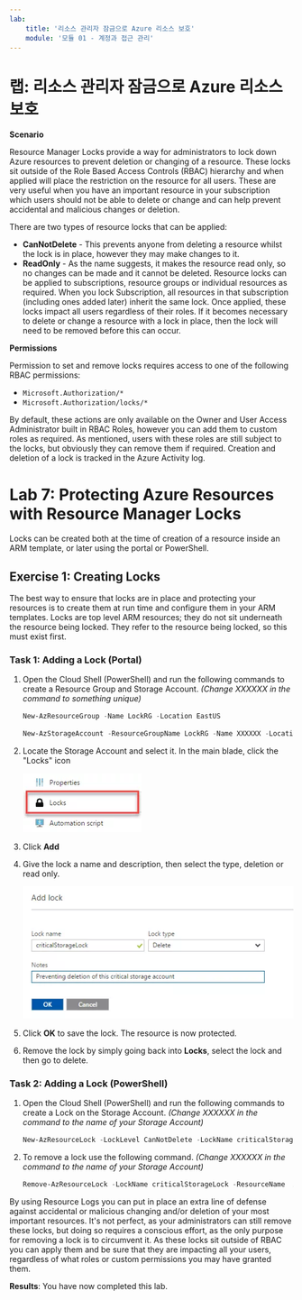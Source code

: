 ```yaml
---
lab:
    title: '리소스 관리자 잠금으로 Azure 리소스 보호'
    module: '모듈 01 - 계정과 접근 관리'
---
```


# 랩: 리소스 관리자 잠금으로 Azure 리소스 보호

**Scenario**

Resource Manager Locks provide a way for administrators to lock down Azure resources to prevent deletion or changing of a resource. These locks sit outside of the Role Based Access Controls (RBAC) hierarchy and when applied will place the restriction on the resource for all users. These are very useful when you have an important resource in your subscription which users should not be able to delete or change and can help prevent accidental and malicious changes or deletion.

There are two types of resource locks that can be applied:

 - **CanNotDelete** - This prevents anyone from deleting a resource whilst the lock is in place, however they may make changes to it.
 - **ReadOnly** - As the name suggests, it makes the resource read only, so no changes can be made and it cannot be deleted.
Resource locks can be applied to subscriptions, resource groups or individual resources as required. When you lock Subscription, all resources in that subscription (including ones added later) inherit the same lock. Once applied, these locks impact all users regardless of their roles. If it becomes necessary to delete or change a resource with a lock in place, then the lock will need to be removed before this can occur.

**Permissions**

Permission to set and remove locks requires access to one of the following RBAC permissions:

- `Microsoft.Authorization/*`
- `Microsoft.Authorization/locks/*`

By default, these actions are only available on the Owner and User Access Administrator built in RBAC Roles, however you can add them to custom roles as required. As mentioned, users with these roles are still subject to the locks, but obviously they can remove them if required. Creation and deletion of a lock is tracked in the Azure Activity log.




# Lab 7: Protecting Azure Resources with Resource Manager Locks


Locks can be created both at the time of creation of a resource inside an ARM template, or later using the portal or PowerShell.


## Exercise 1: Creating Locks


The best way to ensure that locks are in place and protecting your resources is to create them at run time and configure them in your ARM templates. Locks are top level ARM resources; they do not sit underneath the resource being locked. They refer to the resource being locked, so this must exist first. 


### Task 1: Adding a Lock (Portal)

1.  Open the Cloud Shell (PowerShell) and run the following commands to create a Resource Group and Storage Account.  _(Change XXXXXX in the command to something unique)_

     ```powershell
    New-AzResourceGroup -Name LockRG -Location EastUS
     ```
    
     ```powershell
    New-AzStorageAccount -ResourceGroupName LockRG -Name XXXXXX -Location  EastUS -SkuName Standard_LRS -Kind StorageV2 
     ```

1.  Locate the Storage Account and select it. In the main blade, click the "Locks" icon

     ![Screenshot](../Media/Module-1/1adf9f0b-8325-40ce-a763-94008b9c63ae.png)


1.  Click **Add**

1.  Give the lock a name and description, then select the type, deletion or read only.

     ![Screenshot](../Media/Module-1/511e54e3-c876-454e-9a3d-e2896fcc990d.png)


1.  Click **OK** to save the lock. The resource is now protected.

1.  Remove the lock by simply going back into **Locks**, select the lock and then go to delete.

### Task 2: Adding a Lock (PowerShell)

1.  Open the Cloud Shell (PowerShell) and run the following commands to create a Lock on the Storage Account. _(Change XXXXXX in the command to the name of your Storage Account)_

     ```powershell
    New-AzResourceLock -LockLevel CanNotDelete -LockName criticalStorageLock -ResourceName XXXXXX  -ResourceType Microsoft.Storage/storageAccounts -ResourceGroupName LockRG
     ```

1.  To remove a lock use the following command. _(Change XXXXXX in the command to the name of your Storage Account)_

     ```powershell
    Remove-AzResourceLock -LockName criticalStorageLock -ResourceName  XXXXX -ResourceGroupName LockRG -ResourceType Microsoft.Storage/storageAccounts
     ```


By using Resource Logs you can put in place an extra line of defense against accidental or malicious changing and/or deletion of your most important resources. It's not perfect, as your administrators can still remove these locks, but doing so requires a conscious effort, as the only purpose for removing a lock is to circumvent it. As these locks sit outside of RBAC you can apply them and be sure that they are impacting all your users, regardless of what roles or custom permissions you may have granted them.



**Results**: You have now completed this lab.
